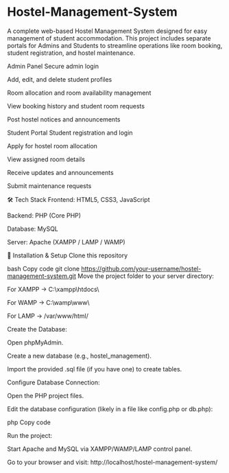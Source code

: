 # Hostel-Management-System
A complete web-based Hostel Management System designed for easy management of student accommodation.
This project includes separate portals for Admins and Students to streamline operations like room booking, student registration, and hostel maintenance.

Admin Panel
Secure admin login

Add, edit, and delete student profiles

Room allocation and room availability management

View booking history and student room requests

Post hostel notices and announcements

Student Portal
Student registration and login

Apply for hostel room allocation

View assigned room details

Receive updates and announcements

Submit maintenance requests

🛠️ Tech Stack
Frontend: HTML5, CSS3, JavaScript

Backend: PHP (Core PHP)

Database: MySQL

Server: Apache (XAMPP / LAMP / WAMP)

🚀 Installation & Setup
Clone this repository

bash
Copy code
git clone https://github.com/your-username/hostel-management-system.git
Move the project folder to your server directory:

For XAMPP → C:\xampp\htdocs\

For WAMP → C:\wamp\www\

For LAMP → /var/www/html/

Create the Database:

Open phpMyAdmin.

Create a new database (e.g., hostel_management).

Import the provided .sql file (if you have one) to create tables.

Configure Database Connection:

Open the PHP project files.

Edit the database configuration (likely in a file like config.php or db.php):

php
Copy code
<?php
$conn = mysqli_connect('localhost', 'root', '', 'hostel_management');
?>
Run the project:

Start Apache and MySQL via XAMPP/WAMP/LAMP control panel.

Go to your browser and visit:
http://localhost/hostel-management-system/
